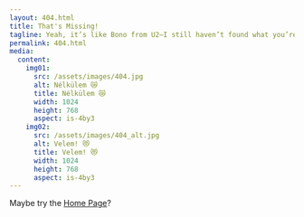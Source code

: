 ```yaml
---
layout: 404.html
title: That's Missing!
tagline: Yeah, it’s like Bono from U2—I still haven’t found what you’re looking for.
permalink: 404.html
media:
  content:
    img01:
      src: /assets/images/404.jpg
      alt: Nélkülem 😿
      title: Nélkülem 😿
      width: 1024
      height: 768
      aspect: is-4by3
    img02:
      src: /assets/images/404_alt.jpg
      alt: Velem! 😻
      title: Velem! 😻
      width: 1024
      height: 768
      aspect: is-4by3
---
```


Maybe try the [Home Page](/)?

<script>document.addEventListener('DOMContentLoaded', function () { plausible('404', { props: { path: document.location.pathname } }); });</script>